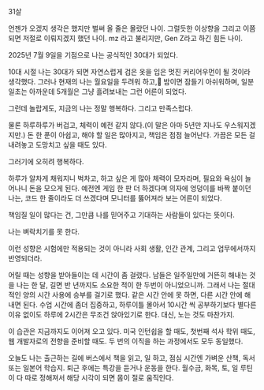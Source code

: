 
31살

언젠가 오겠지 생각은 했지만 벌써 올 줄은 몰랐던 나이.
그럴듯한 이상향을 그리고 이쯤되면 저절로 이뤄지겠지 했던 나이.
mz 라고 불리지만, Gen Z라고 하긴 힘든 나이.

2025년 7월 9일을 기점으로 나는 공식적인 30대가 되었다.

10대 시절 나는 30대가 되면 자연스럽게 검은 옷을 입은 멋진 커리어우먼이 될 것이라 생각했다.
그러나 현재의 나는 월요일을 두려워 하고, 밤이면 잠들기 아쉬워하며, 일분일초는 아까운데 5개월은 그냥 흘려보내는 그런 어른이 되었다.

그런데 놀랍게도, 지금의 나는 정말 행복하다.
그리고 만족스럽다.

물론 하루하루가 버겁고, 체력이 예전 같지 않다.(이 말은 아마 5년만 지나도 우스워지겠지만.) 돈 한 푼이 아쉽고, 해야 할 일은 많아지고, 책임은 점점 늘어난다. 가끔은 모든 걸 내려놓고 도망치고 싶을 때도 있다. 

그러기에 오히려 행복하다.

하루가 알차게 채워지니 벅차고, 하고 싶은 게 많아 체력이 모자라며, 필요와 욕심이 늘어나니 돈을 모으게 된다. 예전엔 게임 한 판 더 하겠다며 의자에 엉덩이를 바짝 붙이던 나는, 코드 한 줄이라도 더 쓰겠다며 모니터를 뚫어져라 보는 어른이 되었다.

책임질 일이 많다는 건, 그만큼 나를 믿어주고 기대하는 사람들이 있다는 뜻이다.




나는 벼락치기를 못 한다.

이런 성향은 시험에만 적용되는 것이 아니라 사회 생활, 인간 관계, 그리고 업무에서까지 반영되더라. 

어릴 때는 성향을 받아들이는 데 시간이 좀 걸렸다. 남들은 일주일만에 거뜬히 해내는 것을 나는 한 달, 길면 반 년까지도 소요한 적이 한 두번이 아니었으니까. 
그래서 나는 절대적인 양의 시간 사용에 승부를 걸기로 했다. 같은 시간 안에 못 하면, 다른 시간 안에 해내면 된다. 수업 시간에 좀더 집중하고, 하루이틀 몰아서 10시간 씩 공부하기보다 별다른 이유 없이도 하루에 2시간은 무조건 앉아있기로 한다. 대신, 노는 것도 마찬가지.

이 습관은 지금까지도 이어져 오고 있다. 
미국 인턴쉽을 할 때도, 첫번째 석사 학위 때도, 웹 개발자로의 전향을 준비할 때도. 두 번의 이직을 하는 과정에서도 모두 동일했다. 

오늘도 나는 출근하는 길에 버스에서 책을 읽고, 일 하고, 점심 시간엔 가벼운 산책, 독서 또는 일본어 학습지. 퇴근 후에는 특강을 듣거나 운동을 한다. 월수금, 화목, 토, 일 루틴이 다 따로 정해져서 해당 시각이 되면 몸이 절로 움직인다.



